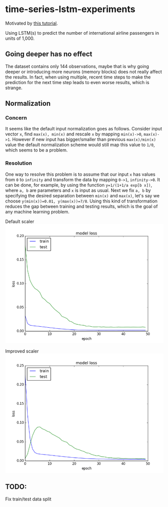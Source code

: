 # time-series-lstm-experiments

Motivated by [this tutorial](http://machinelearningmastery.com/time-series-prediction-lstm-recurrent-neural-networks-python-keras/).

Using LSTM(s) to predict the number of international airline passengers in units of 1,000. 

## Going deeper has no effect

The dataset contains only 144 observations, maybe that is why going deeper or introducing more neurons (memory blocks) does not really affect the results. In fact, when using multiple, recent time steps to make the prediction for the next time step leads to even worse results, which is strange.

## Normalization
### Concern
It seems like the default input normalization goes as follows. Consider input vector `x`, find `max(x), min(x)` and rescale `x` by mapping `min(x)->0`, `max(x)->1`. However if new input has bigger/smaller than previous `max(x)/min(x)` value the default normalization scheme would still map this value to `1/0`, which seems to be a problem. 
### Resolution
One way to resolve this problem is to assume that our input `x` has values from `0` to `infinity` and transform the data by mapping `0->1`, `infinity->0`. It can be done, for example, by using the function `y=1/(1+1/a exp[b x])`, where `a, b` are parameters and `x` is input as usual. Next we fix `a, b` by specifying the desired separation between `min(x)` and `max(x)`, let's say we choose `y(min(x))=0.01, y(max(x))=7/8`. Using this kind of transformation reduces the gap between training and testing results, which is the goal of any machine learning problem. 

Default scaler ![Default scaler](https://github.com/g3n1uss/time-series-lstm-experiments/blob/master/pics/LearningCurveDefaultScaler.png)

Improved scaler ![Improved scaler](https://github.com/g3n1uss/time-series-lstm-experiments/blob/master/pics/LearningCurveMyScaler.png)

## TODO:
Fix train/test data split
